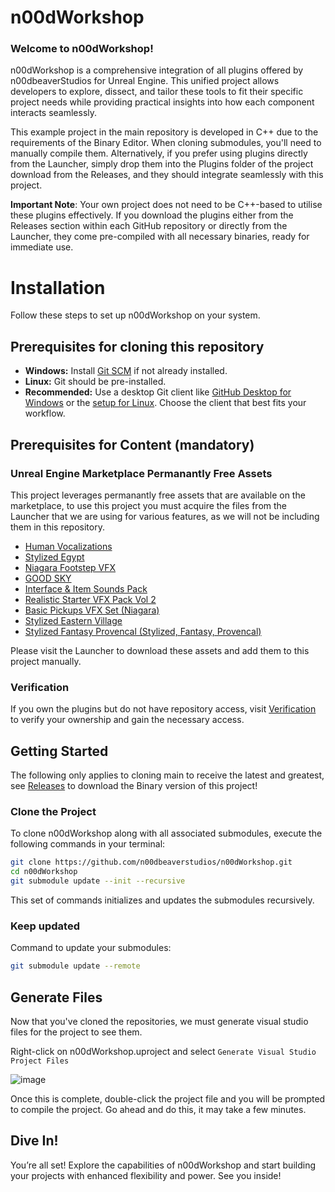 # n00dWorkshop

### Welcome to n00dWorkshop!

n00dWorkshop is a comprehensive integration of all plugins offered by n00dbeaverStudios for Unreal Engine. This unified project allows developers to explore, dissect, and tailor these tools to fit their specific project needs while providing practical insights into how each component interacts seamlessly.

This example project in the main repository is developed in C++ due to the requirements of the Binary Editor. When cloning submodules, you'll need to manually compile them. Alternatively, if you prefer using plugins directly from the Launcher, simply drop them into the Plugins folder of the project download from the Releases, and they should integrate seamlessly with this project.

**Important Note**: Your own project does not need to be C++-based to utilise these plugins effectively. If you download the plugins either from the Releases section within each GitHub repository or directly from the Launcher, they come pre-compiled with all necessary binaries, ready for immediate use.

# Installation

Follow these steps to set up n00dWorkshop on your system.

## Prerequisites for cloning this repository
- **Windows:** Install [Git SCM](https://git-scm.com/) if not already installed.
- **Linux:** Git should be pre-installed.
- **Recommended:** Use a desktop Git client like [GitHub Desktop for Windows](https://desktop.github.com/) or the [setup for Linux](https://gist.github.com/berkorbay/6feda478a00b0432d13f1fc0a50467f1). Choose the client that best fits your workflow.

## Prerequisites for Content (mandatory)
### Unreal Engine Marketplace Permanantly Free Assets
This project leverages permanantly free assets that are available on the marketplace, to use this project you must acquire the files from the Launcher that we are using for various features, as we will not be including them in this repository. 

- [Human Vocalizations](https://www.unrealengine.com/marketplace/en-US/product/human-vocalizations)
- [Stylized Egypt](https://www.unrealengine.com/marketplace/en-US/product/stylized-egypt)
- [Niagara Footstep VFX](https://www.unrealengine.com/marketplace/en-US/product/niagara-footstep-vfx)
- [GOOD SKY](https://www.unrealengine.com/marketplace/en-US/product/good-sky)
- [Interface & Item Sounds Pack](https://www.unrealengine.com/marketplace/en-US/product/interface-item-sounds-pack)
- [Realistic Starter VFX Pack Vol 2](https://www.unrealengine.com/marketplace/en-US/product/realistic-starter-vfx-pack-vol)
- [Basic Pickups VFX Set (Niagara)](https://www.unrealengine.com/marketplace/en-US/product/basic-pickups-vfx-set-niagara?sessionInvalidated=true)
- [Stylized Eastern Village](https://www.unrealengine.com/marketplace/en-US/product/stylized-eastern-village)
- [Stylized Fantasy Provencal (Stylized, Fantasy, Provencal)](https://www.unrealengine.com/marketplace/en-US/product/stylized-fantasy-provencal)

Please visit the Launcher to download these assets and add them to this project manually. 

### Verification
If you own the plugins but do not have repository access, visit [Verification](https://www.n00dbeaverstudios.com/verification) to verify your ownership and gain the necessary access.

## Getting Started

The following only applies to cloning main to receive the latest and greatest, see [Releases](https://github.com/n00dbeaverstudios/n00dWorkshop/releases) to download the Binary version of this project!

### Clone the Project
To clone n00dWorkshop along with all associated submodules, execute the following commands in your terminal:
```bash
git clone https://github.com/n00dbeaverstudios/n00dWorkshop.git
cd n00dWorkshop
git submodule update --init --recursive
```
This set of commands initializes and updates the submodules recursively.

### Keep updated
Command to update your submodules:

```bash
git submodule update --remote
```

## Generate Files
Now that you've cloned the repositories, we must generate visual studio files for the project to see them. 

Right-click on n00dWorkshop.uproject and select `Generate Visual Studio Project Files`

![image](https://github.com/n00dbeaverstudios/n00dWorkshop/assets/20903421/b0409a19-1a48-4a93-abfe-5a7262da3f34)

Once this is complete, double-click the project file and you will be prompted to compile the project. Go ahead and do this, it may take a few minutes.

## Dive In!
You’re all set! Explore the capabilities of n00dWorkshop and start building your projects with enhanced flexibility and power. See you inside!
